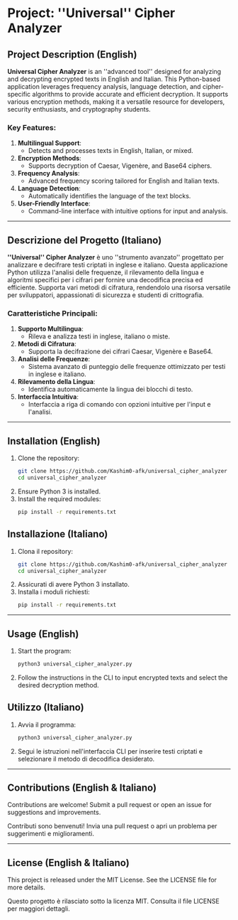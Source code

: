 # Project: ''Universal'' Cipher Analyzer

## Project Description (English)
**Universal Cipher Analyzer** is an ''advanced tool'' designed for analyzing and decrypting encrypted texts in English and Italian. This Python-based application leverages frequency analysis, language detection, and cipher-specific algorithms to provide accurate and efficient decryption. It supports various encryption methods, making it a versatile resource for developers, security enthusiasts, and cryptography students.

### Key Features:
1. **Multilingual Support**:
   - Detects and processes texts in English, Italian, or mixed.
2. **Encryption Methods**:
   - Supports decryption of Caesar, Vigenère, and Base64 ciphers.
3. **Frequency Analysis**:
   - Advanced frequency scoring tailored for English and Italian texts.
4. **Language Detection**:
   - Automatically identifies the language of the text blocks.
5. **User-Friendly Interface**:
   - Command-line interface with intuitive options for input and analysis.

---

## Descrizione del Progetto (Italiano)
**''Universal'' Cipher Analyzer** è uno ''strumento avanzato'' progettato per analizzare e decifrare testi criptati in inglese e italiano. Questa applicazione Python utilizza l'analisi delle frequenze, il rilevamento della lingua e algoritmi specifici per i cifrari per fornire una decodifica precisa ed efficiente. Supporta vari metodi di cifratura, rendendolo una risorsa versatile per sviluppatori, appassionati di sicurezza e studenti di crittografia.

### Caratteristiche Principali:
1. **Supporto Multilingua**:
   - Rileva e analizza testi in inglese, italiano o miste.
2. **Metodi di Cifratura**:
   - Supporta la decifrazione dei cifrari Caesar, Vigenère e Base64.
3. **Analisi delle Frequenze**:
   - Sistema avanzato di punteggio delle frequenze ottimizzato per testi in inglese e italiano.
4. **Rilevamento della Lingua**:
   - Identifica automaticamente la lingua dei blocchi di testo.
5. **Interfaccia Intuitiva**:
   - Interfaccia a riga di comando con opzioni intuitive per l'input e l'analisi.

---

## Installation (English)
1. Clone the repository:
   ```bash
   git clone https://github.com/Kashim0-afk/universal_cipher_analyzer
   cd universal_cipher_analyzer
   ```
2. Ensure Python 3 is installed.
3. Install the required modules:
   ```bash
   pip install -r requirements.txt
   ```

## Installazione (Italiano)
1. Clona il repository:
   ```bash
   git clone https://github.com/Kashim0-afk/universal_cipher_analyzer
   cd universal_cipher_analyzer
   ```
2. Assicurati di avere Python 3 installato.
3. Installa i moduli richiesti:
   ```bash
   pip install -r requirements.txt
   ```

---

## Usage (English)
1. Start the program:
   ```bash
   python3 universal_cipher_analyzer.py
   ```
2. Follow the instructions in the CLI to input encrypted texts and select the desired decryption method.

## Utilizzo (Italiano)
1. Avvia il programma:
   ```bash
   python3 universal_cipher_analyzer.py
   ```
2. Segui le istruzioni nell'interfaccia CLI per inserire testi criptati e selezionare il metodo di decodifica desiderato.

---

## Contributions (English & Italiano)
Contributions are welcome! Submit a pull request or open an issue for suggestions and improvements.

Contributi sono benvenuti! Invia una pull request o apri un problema per suggerimenti e miglioramenti.

---

## License (English & Italiano)
This project is released under the MIT License. See the LICENSE file for more details.

Questo progetto è rilasciato sotto la licenza MIT. Consulta il file LICENSE per maggiori dettagli.

